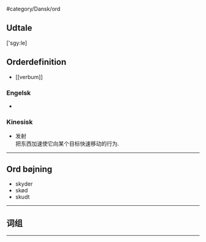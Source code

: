 #category/Dansk/ord 


## Udtale
['sgy:le]  


## Orderdefinition
- [[verbum]]

### Engelsk
- 

### Kinesisk
- 发射  
	把东西加速使它向某个目标快速移动的行为. 

---

## Ord bøjning
- skyder  
- skød  
- skudt

---

## 词组  


---

